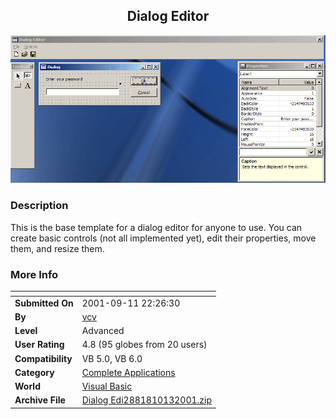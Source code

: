 ﻿<div align="center">

## Dialog Editor

<img src="PIC2001101334726219.gif">
</div>

### Description

This is the base template for a dialog editor for anyone to use. You can create basic controls (not all implemented yet), edit their properties, move them, and resize them.
 
### More Info
 


<span>             |<span>
---                |---
**Submitted On**   |2001-09-11 22:26:30
**By**             |[vcv](https://github.com/Planet-Source-Code/PSCIndex/blob/master/ByAuthor/vcv.md)
**Level**          |Advanced
**User Rating**    |4.8 (95 globes from 20 users)
**Compatibility**  |VB 5\.0, VB 6\.0
**Category**       |[Complete Applications](https://github.com/Planet-Source-Code/PSCIndex/blob/master/ByCategory/complete-applications__1-27.md)
**World**          |[Visual Basic](https://github.com/Planet-Source-Code/PSCIndex/blob/master/ByWorld/visual-basic.md)
**Archive File**   |[Dialog Edi2881810132001\.zip](https://github.com/Planet-Source-Code/vcv-dialog-editor__1-28044/archive/master.zip)








